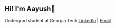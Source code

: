 ## Hi! I'm Aayush👋

Undergrad student at Georgia Tech
[LinkedIn](https://www.linkedin.com/in/aayush-pawar-atl) | [Email](mailto:aayushpawar012@gmail.com)

